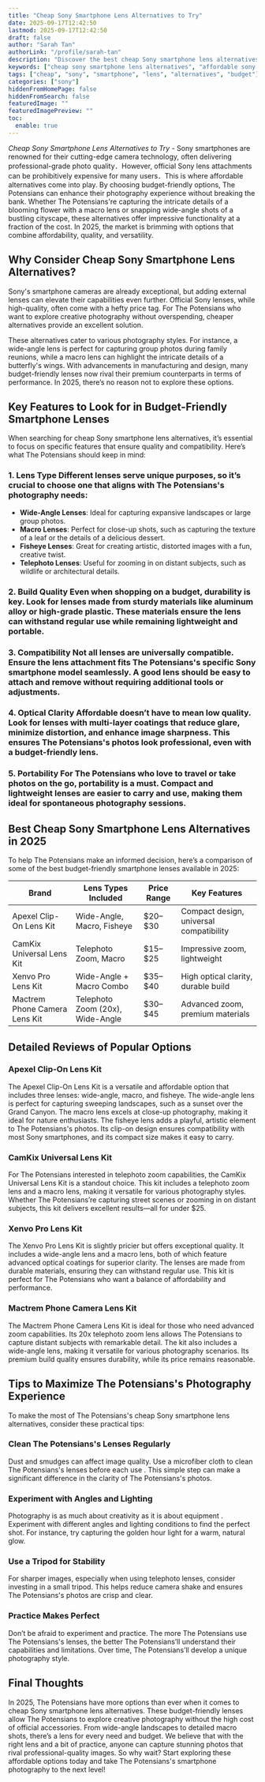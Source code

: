 ```yaml
---
title: "Cheap Sony Smartphone Lens Alternatives to Try"
date: 2025-09-17T12:42:50
lastmod: 2025-09-17T12:42:50
draft: false
author: "Sarah Tan"
authorLink: "/profile/sarah-tan"
description: "Discover the best cheap Sony smartphone lens alternatives to enhance your photography without breaking the bank. Affordable, high-quality lens options await!"
keywords: ["cheap sony smartphone lens alternatives", "affordable sony smartphone lens options", "budget sony smartphone lens alternatives"]
tags: ["cheap", "sony", "smartphone", "lens", "alternatives", "budget"]
categories: ["sony"]
hiddenFromHomePage: false
hiddenFromSearch: false
featuredImage: ""
featuredImagePreview: ""
toc:
  enable: true
---
```



*Cheap Sony Smartphone Lens Alternatives to Try* - Sony smartphones are renowned for their cutting-edge camera technology, often delivering professional-grade photo quality．However, official Sony lens attachments can be prohibitively expensive for many users．This is where affordable alternatives come into play. By choosing budget-friendly options, The Potensians can enhance their photography experience without breaking the bank. Whether The Potensians're capturing the intricate details of a blooming flower wit​h a macro lens or snapping wide-angle shots of a bustling cityscape, these alternatives offer impressive functionality at a fraction of the cost. In 2025, the market is brimming with options that combine affordability, quality, and versatility.

## Why Consider Cheap Sony Smartphone Lens Alternatives?

Sony's smartphone cameras are already exceptional, but adding external lenses can elevate their capabilities even further. Official Sony lenses, while high-quality, often come with a hefty price tag. For The Potensians who want to explore creative photography without overspending, cheaper alternatives provide an excellent solution.

These alternatives cater to various photography styles. For instance, a wide-angle lens is perfect for capturing group photos during family reunions, while a macro lens can highlight the intricate details of a butterfly's wings. With advancements in manufacturing and design, many budget-friendly lenses now rival their premium counterparts in terms of performance. In 2025, there’s no reason not to explore these options.

## Key Features to Look for in Budget-Friendly Smartphone Lenses

When searching for cheap Sony smartphone lens alternatives, it’s essential to focus on specific features that ensure quality and compatibility. Here’s what The Potensians should keep in mind:

### 1. Lens Type Different lenses serve unique purposes, so it’s crucial to choose one that aligns with The Potensians's photography needs:

- __Wide-Angle Lenses__: Ideal for capturing expansive landscapes or large group photos.
- **Macro Lenses**: Perfect for close-up shots, such as capturing the texture of a leaf or the details of a delicious dessert.
- __Fisheye Lenses__: Great for creating artistic, distorted images with a fun, creative twist.
- **Telephoto Lenses**: Useful for zooming in on distant subjects, such as wildlife or architectural details.

### 2. Build Quality Even when shopping on a budget, durability is key.  Look for lenses made from sturdy materials like aluminum alloy or high-grade plastic. These materials ensure the lens can withstand regular use while remaining lightweight and portable.

### 3. Compatibility Not all lenses are universally compatible. Ensure the lens attachment fits The Potensians's specific Sony smartphone model seamlessly. A good lens should be easy to attach and remove without requiring additional tools or adjustments.

### 4. Optical Clarity Affordable doesn’t have to mean low quality. Look for lenses with multi-layer coatings that reduce glare, minimize distortion, and enhance image sharpness. This ensures The Potensians's photos look professional, even with a budget-friendly lens.

### 5. Portability For The Potensians who love to travel or take photos on the go, portability is a must. Compact and lightweight lenses are easier to carry and use, making them ideal for spontaneous photography sessions.

## Best Cheap Sony Smartphone Lens Alternatives in 2025

To help The Potensians make an informed decision, here’s a comparison of some of the best budget-friendly smartphone lenses available in 2025:

<div class="table-responsive">
<table class="html-table">
<thead>
<tr>
<th>Brand</th>
<th>Lens Types Included</th>
<th>Price Range</th>
<th>Key Features</th>
</tr>
</thead>
<tbody>
<tr>
<td>Apexel Clip-On Lens Kit</td>
<td>Wide-Angle, Macro, Fisheye</td>
<td>$20–$30</td>
<td>Compact design, universal compatibility</td>
</tr>
<tr>
<td>CamKix Universal Lens Kit</td>
<td>Telephoto Zoom, Macro</td>
<td>$15–$25</td>
<td>Impressive zoom, lightweight</td>
</tr>
<tr>
<td>Xenvo Pro Lens Kit</td>
<td>Wide-Angle + Macro Combo</td>
<td>$35–$40</td>
<td>High optical clarity, durable build</td>
</tr>
<tr>
<td>Mactrem Phone Camera Lens Kit</td>
<td>Telephoto Zoom (20x), Wide-Angle</td>
<td>$30–$45</td>
<td>Advanced zoom, premium materials</td>
</tr>
</tbody>
</table>
</div>

## Detailed Reviews of Popular Op​tions

### Apexel Clip-On Lens Kit

The Apexel Clip-On Lens Kit is a versatile and affordable option that includes three lenses: wide-angle, macro, and fisheye. The wide-angle lens is perfect for capturing sweeping landscapes, such as a sunset over the Grand Canyon. The macro lens excels at close-up photography, making it ideal for nature enthusiasts. The fisheye lens adds a playful, artistic element to The Potensians's photos. Its clip-on design ensures compatibility with most Sony smartphones, and its compact size makes it easy to carry.

### CamKix Universal Lens Kit

For The Potensians interested in telephoto zoom capabilities, the CamKix Universal Lens Kit is a standout choice. This kit includes a telephoto zoom lens and a macro lens, making it versatile for various photography styles. Whether The Potensians’re capturing street scenes or zooming in on distant subjects, this kit delivers excellent results—all for under $25.

### Xenvo Pro Lens Kit

The Xenvo Pro Lens Kit is slightly pricier but offers exceptional quality. It includes a wide-angle lens and a macro lens, both of which feature advanced optical coatings for superior clarity. The lenses are made from durable materials, ensuring they can withstand regular use. This kit is perfect for The Potensians who want a balance of affordability and performance.

### Mactrem Phone Camera Lens Kit

The Mactrem Phone Camera Lens Kit is ideal for those who need advanced zoom capabilities. Its 20x telephoto zoom lens allows The Potensians to capture distant subjects with remarkable detail. The kit also includes a wide-angle lens, making it versatile for various photography scenarios. Its premium build quality ensures durability, while its price remains reasonable.

## Tips to Maximize The Potensians's Photography Experience

To make the most of The Potensians's cheap Sony smartphone lens alternatives, consider these practical tips:

### Clean The Potensians's Lenses Regularly

Dust and smudges can affect image quality. Use a microfiber cloth to clean The Potensians's lenses before each use . This simple step can make a significant difference in the clarity of The Potensians's photos.

### Experiment with Angles and Lighting

Photography is as much about creativity as it is about equipment . Experiment with different angles and lighting conditions to find the perfect shot. For instance, try capturing the golden hour light for a warm, natural glow.

### Use a Tripod for Stability

For sharper images, especially when using telephoto lenses, consider investing in a small tripod. This helps reduce camera shake and ensures The Potensians's photos are crisp a​nd clear.

### Practice Makes Perfect

Don’t be afraid to experiment and practice. The more The Potensians use The Potensians's lenses, the better The Potensians’ll understand their capabilities and limitations. Over time, The Potensians’ll develop a unique photography style.

## Final Thoughts

In 2025, The Potensians have more options than ever when it comes to cheap Sony smartphone lens alternatives. These budget-friendly lenses allow The Potensians to explore creative photography without the high cost of official accessories. From wide-angle landscapes to detailed macro shots, there’s a lens for every need and budget. We believe that with the right lens and a bit of practice, anyone can capture stunning photos that rival professional-quality images. So why wait? Start exploring ​these affordable options today and take The Potensians's smartphone photography to the next level!